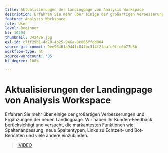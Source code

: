 ```yaml
---
title: Aktualisierungen der Landingpage von Analysis Workspace
description: Erfahren Sie mehr über einige der großartigen Verbesserungen und Ergänzungen der neuen Landingpage. Wir haben Ihr Kunden-Feedback berücksichtigt und versucht, das Markanteste zu integrieren ... (Beschreibungen sollten zwischen 60 und 160 Zeichen lang sein)
feature: Analysis Workspace
role: User
level: Beginner
kt: 10294
thumbnail: 342476.jpg
exl-id: c7ff29b1-4a78-4b25-946a-0e065ffdd804
source-git-commit: 9ee93461a944fc844bc314f2faafc0ffc6b77b8b
workflow-type: ht
source-wordcount: '85'
ht-degree: 100%

---
```


# Aktualisierungen der Landingpage von Analysis Workspace

Erfahren Sie mehr über einige der großartigen Verbesserungen und Ergänzungen der neuen Landingpage. Wir haben Ihr Kunden-Feedback berücksichtigt und versucht, die markantesten Funktionen wie Spaltenanpassung, neue Spaltentypen, Links zu Echtzeit- und Bot-Berichten und viele andere einzubinden.

>[!VIDEO](https://video.tv.adobe.com/v/342476/?quality=12&learn=on)
